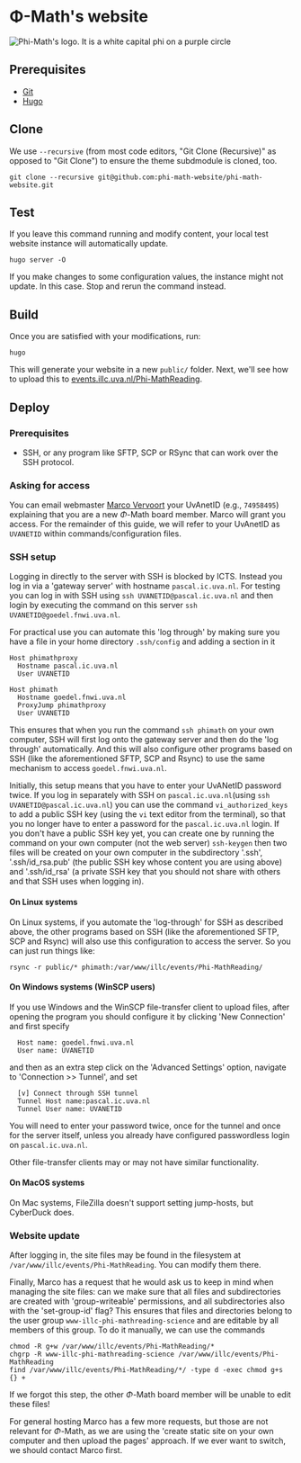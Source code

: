 # Φ-Math's website

![Phi-Math's logo. It is a white capital phi on a purple circle](static/favicon.ico)

## Prerequisites

- [Git](https://git-scm.com/downloads)
- [Hugo](https://gohugo.io/installation)

## Clone

We use `--recursive` (from most code editors, "Git Clone (Recursive)" as opposed
to "Git Clone") to ensure the theme subdmodule is cloned, too.

```
git clone --recursive git@github.com:phi-math-website/phi-math-website.git
```

## Test

If you leave this command running and modify content, your local test website
instance will automatically update.

```
hugo server -O
```

If you make changes to some configuration values, the instance might not update.
In this case. Stop and rerun the command instead.

## Build

Once you are satisfied with your modifications, run:

```
hugo
```

This will generate your website in a new `public/` folder. Next, we'll see how
to upload this to
[events.illc.uva.nl/Phi-MathReading](https://events.illc.uva.nl/Phi-MathReading).

## Deploy

### Prerequisites

- SSH, or any program like SFTP, SCP or RSync that can work over the SSH protocol.

### Asking for access

You can email webmaster [Marco Vervoort](https://www.illc.uva.nl/People/person/1566/Dr-Marco-Vervoort)
your UvAnetID (e.g., `74958495`) explaining that you are a new $\Phi$-Math board member. Marco will grant
you access. For the remainder of this guide, we will refer to your UvAnetID as `UVANETID` within
commands/configuration files.

### SSH setup

Logging in directly to the server with SSH is blocked by ICTS. Instead you log in via a 'gateway server'
with hostname `pascal.ic.uva.nl`. For testing you can log in with SSH using `ssh UVANETID@pascal.ic.uva.nl` and
then login by executing the command on this server `ssh UVANETID@goedel.fnwi.uva.nl`.

For practical use you can automate this 'log through' by making sure you have a file in your home directory
`.ssh/config` and adding a section in it

```
Host phimathproxy
  Hostname pascal.ic.uva.nl
  User UVANETID

Host phimath
  Hostname goedel.fnwi.uva.nl
  ProxyJump phimathproxy
  User UVANETID
```

This ensures that when you run the command `ssh phimath` on your own computer,
SSH will first log onto the gateway server and then do the 'log through'
automatically. And this will also configure other programs based on SSH (like
the aforementioned SFTP, SCP and Rsync) to use the same mechanism to access
`goedel.fnwi.uva.nl`.

Initially, this setup means that you have to enter your UvANetID password twice.
If you log in separately with SSH on `pascal.ic.uva.nl`(using `ssh
UVANETID@pascal.ic.uva.nl`) you can use the command `vi_authorized_keys` to add
a public SSH key (using the `vi` text editor from the terminal), so that you no
longer have to enter a password for the `pascal.ic.uva.nl` login. If you don't
have a public SSH key yet, you can create one by running the command on your own
computer (not the web server) `ssh-keygen` then two files will be created on
your own computer in the subdirectory '.ssh', '.ssh/id_rsa.pub' (the public SSH
key whose content you are using above) and '.ssh/id_rsa' (a private SSH key
that you should not share with others and that SSH uses when logging in).

#### On Linux systems

On Linux systems, if you automate the 'log-through' for SSH as described above,
the other programs based on SSH (like the aforementioned SFTP, SCP and Rsync)
will also use this configuration to access the server. So you can just run
things like:

```
rsync -r public/* phimath:/var/www/illc/events/Phi-MathReading/
```

#### On Windows systems (WinSCP users)

If you use Windows and the WinSCP file-transfer client to upload files, after
opening the program you should configure it by clicking 'New Connection' and
first specify

```
  Host name: goedel.fnwi.uva.nl
  User name: UVANETID
```

and then as an extra step click on the 'Advanced Settings' option, navigate to
'Connection >> Tunnel', and set

```
  [v] Connect through SSH tunnel
  Tunnel Host name:pascal.ic.uva.nl
  Tunnel User name: UVANETID
```

You will need to enter your password twice, once for the tunnel and once for the
server itself, unless you already have configured passwordless login on
`pascal.ic.uva.nl`.

Other file-transfer clients may or may not have similar functionality.

#### On MacOS systems

On Mac systems, FileZilla doesn't support setting jump-hosts, but CyberDuck
does.

### Website update

After logging in, the site files may be found in the filesystem at
`/var/www/illc/events/Phi-MathReading`. You can modify them there.

Finally, Marco has a request that he would ask us to keep in mind when managing
the site files: can we make sure that all files and subdirectories are created
with 'group-writeable' permissions, and all subdirectories also with the
'set-group-id' flag? This ensures that files and directories belong to the user
group `www-illc-phi-mathreading-science` and are editable by all members of this
group. To do it manually, we can use the commands

```
chmod -R g+w /var/www/illc/events/Phi-MathReading/*
chgrp -R www-illc-phi-mathreading-science /var/www/illc/events/Phi-MathReading
find /var/www/illc/events/Phi-MathReading/*/ -type d -exec chmod g+s {} +
```

If we forgot this step, the other $\Phi$-Math board member will be unable to
edit these files!

For general hosting Marco has a few more requests, but those are not relevant
for $\Phi$-Math, as we are using the 'create static site on your own computer
and then upload the pages' approach. If we ever want to switch, we should
contact Marco first.
